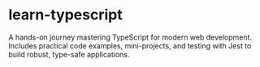 # learn-typescript
A hands-on journey mastering TypeScript for modern web development.
Includes practical code examples, mini-projects, and testing with Jest to build robust, type-safe applications.
